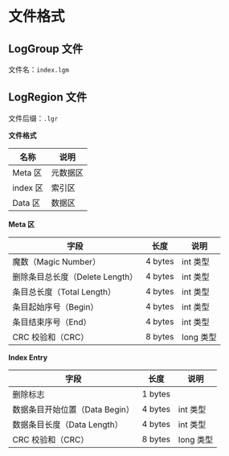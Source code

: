 # 文件格式

## LogGroup 文件

文件名：`index.lgm`


## LogRegion 文件

文件后缀：`.lgr` 

**文件格式**

| 名称      | 说明   |
|---------|------|
| Meta 区  | 元数据区 |
| index 区 | 索引区  |
| Data 区  | 数据区  |

**Meta 区**

| 字段                     | 长度      | 说明      |
|------------------------|---------|---------|
| 魔数（Magic Number）       | 4 bytes | int 类型  |
| 删除条目总长度（Delete Length） | 4 bytes | int 类型  |
| 条目总长度（Total Length）    | 4 bytes | int 类型  |
| 条目起始序号（Begin）          | 4 bytes | int 类型  |
| 条目结束序号（End）            | 4 bytes | int 类型  |
| CRC 校验和（CRC）           | 8 bytes | long 类型 |

**Index Entry**

| 字段                   | 长度      | 说明      |
|----------------------|---------|---------|
| 删除标志                 | 1 bytes |         |
| 数据条目开始位置（Data Begin） | 4 bytes | int 类型  |
| 数据条目长度（Data Length）  | 4 bytes | int 类型  |
| CRC 校验和（CRC）         | 8 bytes | long 类型 |
